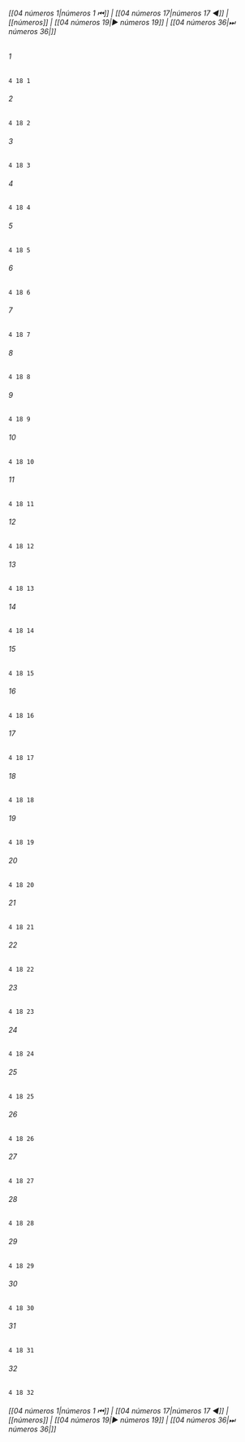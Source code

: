 
###### [[04 números 1|números 1 ⏮]] | [[04 números 17|números 17 ◀]] | [[números]] | [[04 números 19|▶ números 19]] | [[04 números 36|⏭ números 36|]]

###### 1
``` verse
4 18 1 
```
###### 2
``` verse
4 18 2 
```
###### 3
``` verse
4 18 3 
```
###### 4
``` verse
4 18 4 
```
###### 5
``` verse
4 18 5 
```
###### 6
``` verse
4 18 6 
```
###### 7
``` verse
4 18 7 
```
###### 8
``` verse
4 18 8 
```
###### 9
``` verse
4 18 9 
```
###### 10
``` verse
4 18 10 
```
###### 11
``` verse
4 18 11 
```
###### 12
``` verse
4 18 12 
```
###### 13
``` verse
4 18 13 
```
###### 14
``` verse
4 18 14 
```
###### 15
``` verse
4 18 15 
```
###### 16
``` verse
4 18 16 
```
###### 17
``` verse
4 18 17 
```
###### 18
``` verse
4 18 18 
```
###### 19
``` verse
4 18 19 
```
###### 20
``` verse
4 18 20 
```
###### 21
``` verse
4 18 21 
```
###### 22
``` verse
4 18 22 
```
###### 23
``` verse
4 18 23 
```
###### 24
``` verse
4 18 24 
```
###### 25
``` verse
4 18 25 
```
###### 26
``` verse
4 18 26 
```
###### 27
``` verse
4 18 27 
```
###### 28
``` verse
4 18 28 
```
###### 29
``` verse
4 18 29 
```
###### 30
``` verse
4 18 30 
```
###### 31
``` verse
4 18 31 
```
###### 32
``` verse
4 18 32 
```

###### [[04 números 1|números 1 ⏮]] | [[04 números 17|números 17 ◀]] | [[números]] | [[04 números 19|▶ números 19]] | [[04 números 36|⏭ números 36|]]

